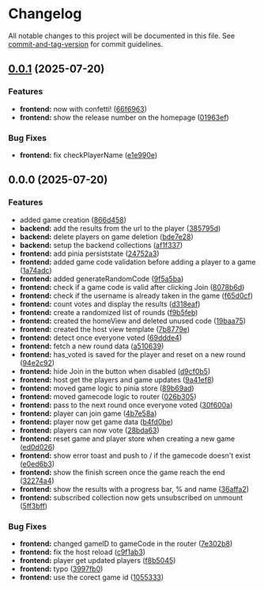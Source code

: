 # Changelog

All notable changes to this project will be documented in this file. See [commit-and-tag-version](https://github.com/absolute-version/commit-and-tag-version) for commit guidelines.

## [0.0.1](https://github.com/Nevimmu/kinkhoot/compare/v0.0.0...v0.0.1) (2025-07-20)


### Features

* **frontend:** now with confetti! ([66f6963](https://github.com/Nevimmu/kinkhoot/commit/66f6963a2559d65fa60b81e10f0eb4d1ca59bffb))
* **frontend:** show the release number on the homepage ([01963ef](https://github.com/Nevimmu/kinkhoot/commit/01963ef4551e9485c8ab171b77650f9fc3eff0ed))


### Bug Fixes

* **frontend:** fix checkPlayerName ([e1e990e](https://github.com/Nevimmu/kinkhoot/commit/e1e990e57ba197b1639804d4109952cd74552dec))

## 0.0.0 (2025-07-20)


### Features

* added game creation ([866d458](https://github.com/Nevimmu/kinkhoot/commit/866d458a8f7a638b021fc6e24b4c658373dc3ed9))
* **backend:** add the results from the url to the player ([385795d](https://github.com/Nevimmu/kinkhoot/commit/385795df9efd358ccca0aa79b9a01e753070d5d9))
* **backend:** delete players on game deletion ([bde7e28](https://github.com/Nevimmu/kinkhoot/commit/bde7e2818a705239f6b002f4cbd65dc7b1423bc8))
* **backend:** setup the backend collections ([af1f337](https://github.com/Nevimmu/kinkhoot/commit/af1f337fbc8206ef2bf17e9cb0f3678e2543c23d))
* **frontend:** add pinia persiststate ([24752a3](https://github.com/Nevimmu/kinkhoot/commit/24752a3af633c02f43fc3854e1e98dda5bef3fb2))
* **frontend:** added game code validation before adding a player to a game ([1a74adc](https://github.com/Nevimmu/kinkhoot/commit/1a74adcb5d79de9324b49f6c4f4538218654467e))
* **frontend:** added generateRandomCode ([9f5a5ba](https://github.com/Nevimmu/kinkhoot/commit/9f5a5ba56282fcb2de0518ad5e29805da7abe2e5))
* **frontend:** check if a game code is valid after clicking Join ([8078b6d](https://github.com/Nevimmu/kinkhoot/commit/8078b6d56cb41cbc57d512a053f320a2f2dfdbb0))
* **frontend:** check if the username is already taken in the game ([f65d0cf](https://github.com/Nevimmu/kinkhoot/commit/f65d0cfcdb5368e8fd77986bcbf898a0185a1298))
* **frontend:** count votes and display the results ([d318eaf](https://github.com/Nevimmu/kinkhoot/commit/d318eaf8cbae604f31f069b52f84479476e41167))
* **frontend:** create a randomized list of rounds ([f9b5feb](https://github.com/Nevimmu/kinkhoot/commit/f9b5febe394771b291d90720c30ab35d30c5238f))
* **frontend:** created the homeView and deleted unused code ([19baa75](https://github.com/Nevimmu/kinkhoot/commit/19baa7563cee87f3120f81073b35c7fb51aafd82))
* **frontend:** created the host view template ([7b8779e](https://github.com/Nevimmu/kinkhoot/commit/7b8779eaac26d7061be920d3787710de27fecdb3))
* **frontend:** detect once everyone voted ([69ddde4](https://github.com/Nevimmu/kinkhoot/commit/69ddde488ae5b9aa84db80bd4630ef5ec0d779d4))
* **frontend:** fetch a new round data ([a510639](https://github.com/Nevimmu/kinkhoot/commit/a510639d5469148fb430da3520eb2e52833baa29))
* **frontend:** has_voted is saved for the player and reset on a new round ([94e2c92](https://github.com/Nevimmu/kinkhoot/commit/94e2c92be197e5ea55dcfeadbf0cffc74f88b0dd))
* **frontend:** hide Join in the button when disabled ([d9cf0b5](https://github.com/Nevimmu/kinkhoot/commit/d9cf0b59a926c1ffafc65526888c9a099a46eaae))
* **frontend:** host get the players and game updates ([9a41ef8](https://github.com/Nevimmu/kinkhoot/commit/9a41ef81363937d707147fd1b8bbdd6fff7cf3b3))
* **frontend:** moved game logic to pinia store ([89b69ad](https://github.com/Nevimmu/kinkhoot/commit/89b69ad0bdc3dbc858cbccbdf2e16511ffc4dd0d))
* **frontend:** moved gamecode logic to router ([026b305](https://github.com/Nevimmu/kinkhoot/commit/026b3051eb00ef6286c1f07d35e83d564e0f2e5a))
* **frontend:** pass to the next round once everyone voted ([30f600a](https://github.com/Nevimmu/kinkhoot/commit/30f600a3005cadb2fab5bb08405321a643b62af4))
* **frontend:** player can join game ([4b7e58a](https://github.com/Nevimmu/kinkhoot/commit/4b7e58aa4427c8281c41c2aeb597201839a1b7bc))
* **frontend:** player now get game data ([b4fd0be](https://github.com/Nevimmu/kinkhoot/commit/b4fd0be6e0ea73bb177d02c1764899d6784be380))
* **frontend:** players can now vote ([28bda63](https://github.com/Nevimmu/kinkhoot/commit/28bda63ba2ea55e7a24ee145f98194882736d493))
* **frontend:** reset game and player store when creating a new game ([ed0d026](https://github.com/Nevimmu/kinkhoot/commit/ed0d0267259c9328a3f8097a1d7d9fe339b5d400))
* **frontend:** show error toast and push to / if the gamecode doesn't exist ([e0ed6b3](https://github.com/Nevimmu/kinkhoot/commit/e0ed6b375929b5bcd6229973eceaba7ed221c2b5))
* **frontend:** show the finish screen once the game reach the end ([32274a4](https://github.com/Nevimmu/kinkhoot/commit/32274a4e5f2f5dd24ddfc99760bdda4daaedaef0))
* **frontend:** show the results with a progress bar, % and name ([36affa2](https://github.com/Nevimmu/kinkhoot/commit/36affa25167dbcf552ee7b70e0a23b7966a9dfb0))
* **frontend:** subscribed collection now gets unsubscribed on unmount ([5ff3bff](https://github.com/Nevimmu/kinkhoot/commit/5ff3bff94cf009d535308e74ad413b9108224529))


### Bug Fixes

* **frontend:** changed gameID to gameCode in the router ([7e302b8](https://github.com/Nevimmu/kinkhoot/commit/7e302b8f84d47d2fe358bdbec98c63625ba2e1d2))
* **frontend:** fix the host reload ([c9f1ab3](https://github.com/Nevimmu/kinkhoot/commit/c9f1ab35b05dab82278765b5f0fdaacdabf9a31f))
* **frontend:** player get updated players ([f8b5045](https://github.com/Nevimmu/kinkhoot/commit/f8b5045b28f93a32c38da4fca11f188afb7297f2))
* **frontend:** typo ([3997fb0](https://github.com/Nevimmu/kinkhoot/commit/3997fb058d00b96ee8dedcdce2cf0c996ce63ca4))
* **frontend:** use the corect game id ([1055333](https://github.com/Nevimmu/kinkhoot/commit/1055333d8bcad7e99acb0808be3286f58f6973ac))
